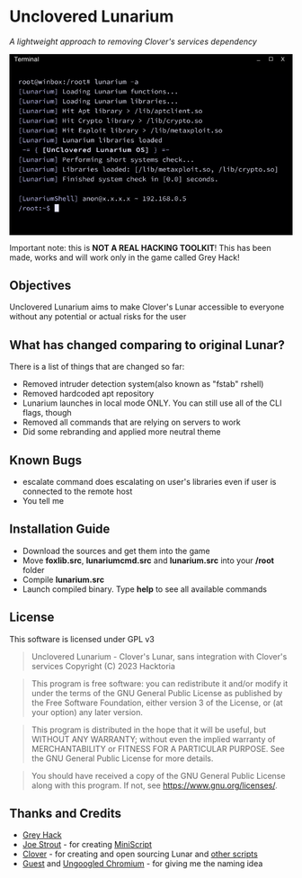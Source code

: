 # Unclovered Lunarium

_A lightweight approach to removing Clover's services dependency_

<img src="lunarium.PNG" align="center" />

Important note: this is __NOT A REAL HACKING TOOLKIT__! This has been made, works and will work only in the game called Grey Hack!


## Objectives

Unclovered Lunarium aims to make Clover's Lunar accessible to everyone without any potential or actual risks for the user


## What has changed comparing to original Lunar?

There is a list of things that are changed so far:

- Removed intruder detection system(also known as "fstab" rshell)
- Removed hardcoded apt repository
- Lunarium launches in local mode ONLY. You can still use all of the CLI flags, though
- Removed all commands that are relying on servers to work
- Did some rebranding and applied more neutral theme
	

## Known Bugs

- escalate command does escalating on user's libraries even if user is connected to the remote host
- You tell me


## Installation Guide

- Download the sources and get them into the game
- Move __foxlib.src__, __lunariumcmd.src__ and __lunarium.src__ into your __/root__ folder
- Compile __lunarium.src__
- Launch compiled binary. Type __help__ to see all available commands


## License

This software is licensed under GPL v3

> Unclovered Lunarium - Clover's Lunar, sans integration with Clover's services
> Copyright (C) 2023  Hacktoria

> This program is free software: you can redistribute it and/or modify
> it under the terms of the GNU General Public License as published by
> the Free Software Foundation, either version 3 of the License, or
> (at your option) any later version.

> This program is distributed in the hope that it will be useful,
> but WITHOUT ANY WARRANTY; without even the implied warranty of
> MERCHANTABILITY or FITNESS FOR A PARTICULAR PURPOSE.  See the
> GNU General Public License for more details.

> You should have received a copy of the GNU General Public License
> along with this program.  If not, see <https://www.gnu.org/licenses/>.


## Thanks and Credits

- [Grey Hack](https://store.steampowered.com/app/605230/Grey_Hack/)
- [Joe Strout](https://github.com/JoeStrout) - for creating [MiniScript](https://github.com/JoeStrout/miniscript)
- [Clover](https://github.com/cloverrfoxx) - for creating and open sourcing Lunar and [other scripts](https://github.com/cloverrfoxx/greyhack)
- [Guest](https://mstdn.social/@fmmaks) and [Ungoogled Chromium](https://github.com/ungoogled-software/ungoogled-chromium) - for giving me the naming idea
